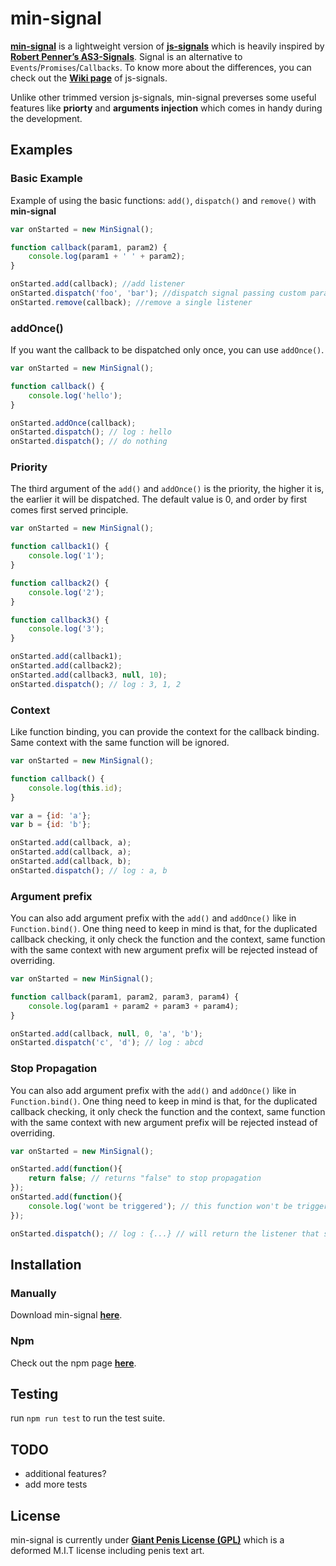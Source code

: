 # min-signal

[**min-signal**](http://edankwan.github.io/min-signal) is a lightweight version of [**js-signals**](https://millermedeiros.github.io/js-signals/) which is heavily inspired by [**Robert Penner’s AS3-Signals**](https://github.com/robertpenner/as3-signals). Signal is an alternative to `Events`/`Promises`/`Callbacks`. To know more about the differences, you can check out the [**Wiki page**](https://github.com/millermedeiros/js-signals/wiki/Comparison-between-different-Observer-Pattern-implementations) of js-signals.

Unlike other trimmed version js-signals, min-signal preverses some useful features like **priorty** and **arguments injection** which comes in handy during the development.


Examples
---

### Basic Example
Example of using the basic functions: `add()`, `dispatch()` and `remove()` with **min-signal**
````js
var onStarted = new MinSignal();

function callback(param1, param2) {
    console.log(param1 + ' ' + param2);
}

onStarted.add(callback); //add listener
onStarted.dispatch('foo', 'bar'); //dispatch signal passing custom parameters
onStarted.remove(callback); //remove a single listener
````

### addOnce()
If you want the callback to be dispatched only once, you can use `addOnce()`.
````js
var onStarted = new MinSignal();

function callback() {
    console.log('hello');
}

onStarted.addOnce(callback);
onStarted.dispatch(); // log : hello
onStarted.dispatch(); // do nothing
````

### Priority
The third argument of the `add()` and `addOnce()` is the priority, the higher it is, the earlier it will be dispatched. The default value is 0, and order by first comes first served principle.
````js
var onStarted = new MinSignal();

function callback1() {
    console.log('1');
}

function callback2() {
    console.log('2');
}

function callback3() {
    console.log('3');
}

onStarted.add(callback1);
onStarted.add(callback2);
onStarted.add(callback3, null, 10);
onStarted.dispatch(); // log : 3, 1, 2
````

### Context
Like function binding, you can provide the context for the callback binding. Same context with the same function will be ignored.
````js
var onStarted = new MinSignal();

function callback() {
    console.log(this.id);
}

var a = {id: 'a'};
var b = {id: 'b'};

onStarted.add(callback, a);
onStarted.add(callback, a);
onStarted.add(callback, b);
onStarted.dispatch(); // log : a, b
````

### Argument prefix
You can also add argument prefix with the `add()` and `addOnce()` like in `Function.bind()`. One thing need to keep in mind is that, for the duplicated callback checking, it only check the function and the context, same function with the same context with new argument prefix will be rejected instead of overriding.
````js
var onStarted = new MinSignal();

function callback(param1, param2, param3, param4) {
    console.log(param1 + param2 + param3 + param4);
}

onStarted.add(callback, null, 0, 'a', 'b');
onStarted.dispatch('c', 'd'); // log : abcd
````

### Stop Propagation
You can also add argument prefix with the `add()` and `addOnce()` like in `Function.bind()`. One thing need to keep in mind is that, for the duplicated callback checking, it only check the function and the context, same function with the same context with new argument prefix will be rejected instead of overriding.
````js
var onStarted = new MinSignal();

onStarted.add(function(){
	return false; // returns "false" to stop propagation
});
onStarted.add(function(){
	console.log('wont be triggered'); // this function won't be trigger
});

onStarted.dispatch(); // log : {...} // will return the listener that stopped the propagation
````


Installation
---
### Manually
Download min-signal [**here**](https://raw.githubusercontent.com/edankwan/min-signal/master/min-signal.js).

### Npm
Check out the npm page [**here**](https://www.npmjs.com/package/min-signal).



Testing
---
run `npm run test` to run the test suite.

TODO
---
- additional features?
- add more tests

License
---
min-signal is currently under [**Giant Penis License (GPL)**](http://giant-penis-license.org) which is a deformed M.I.T license including penis text art.
